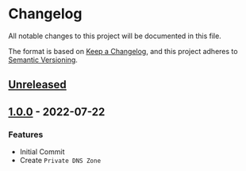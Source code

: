 # Changelog

All notable changes to this project will be documented in this file.

The format is based on [Keep a Changelog](https://keepachangelog.com/en/1.0.0/),
and this project adheres to [Semantic Versioning](https://semver.org/spec/v2.0.0.html).

## [Unreleased]

## [1.0.0] - 2022-07-22

### Features

- Initial Commit
- Create ```Private DNS Zone```


[Unreleased]: https://github.com/patrickhayo/azr-tf-module-private-dns-zone/compare/1.0.0...HEAD

[1.0.0]: https://github.com/patrickhayo/azr-tf-module-private-dns-zone/compare/e5f0fb81a38c84d4039daa391c849dd4592ef772...1.0.0
